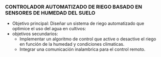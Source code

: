 ### CONTROLADOR AUTOMATIZADO DE RIEGO BASADO EN SENSORES DE HUMEDAD DEL SUELO
- Objetivo principal: 
Diseñar un sistema de riego automatizado que optimice el uso del agua en cultivos:
- objetivos secundarios:
	- Implementar un algoritmo de control que active o desactive el riego en función de la humedad y condiciones climaticas.
	- Integrar una comunicación inalambrica para el control remoto.
